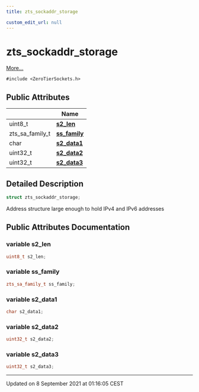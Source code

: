 ```yaml
---
title: zts_sockaddr_storage

custom_edit_url: null
---
```


# zts_sockaddr_storage



 [More...](#detailed-description)


`#include <ZeroTierSockets.h>`

## Public Attributes

|                | Name           |
| -------------- | -------------- |
| uint8_t | **[s2_len](/autogen/libzt/classes/structzts__sockaddr__storage.md#variable-s2_len)**  |
| zts_sa_family_t | **[ss_family](/autogen/libzt/classes/structzts__sockaddr__storage.md#variable-ss_family)**  |
| char | **[s2_data1](/autogen/libzt/classes/structzts__sockaddr__storage.md#variable-s2_data1)**  |
| uint32_t | **[s2_data2](/autogen/libzt/classes/structzts__sockaddr__storage.md#variable-s2_data2)**  |
| uint32_t | **[s2_data3](/autogen/libzt/classes/structzts__sockaddr__storage.md#variable-s2_data3)**  |

## Detailed Description

```cpp
struct zts_sockaddr_storage;
```


Address structure large enough to hold IPv4 and IPv6 addresses 

## Public Attributes Documentation

### variable s2_len

```cpp
uint8_t s2_len;
```


### variable ss_family

```cpp
zts_sa_family_t ss_family;
```


### variable s2_data1

```cpp
char s2_data1;
```


### variable s2_data2

```cpp
uint32_t s2_data2;
```


### variable s2_data3

```cpp
uint32_t s2_data3;
```


-------------------------------

Updated on  8 September 2021 at 01:16:05 CEST